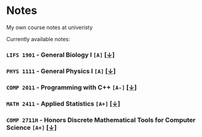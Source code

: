 # Notes
My own course notes at univeristy

Currently available notes:

### `LIFS 1901` - General Biology I **`[A]`** [[↓]](https://github.com/FrankChen0205/Notes/raw/main/LIFS_1901_Notes.pdf)
### `PHYS 1111` - General Physics I **`[A]`** [[↓]](https://github.com/FrankChen0205/Notes/raw/main/PHYS_1111_Formulas.pdf)
### `COMP 2011` - Programming with C++ **`[A-]`** [[↓]](https://github.com/FrankChen0205/Notes/raw/main/COMP_2011_Notes.pdf)
### `MATH 2411` - Applied Statistics **`[A+]`** [[↓]](https://github.com/FrankChen0205/Notes/raw/main/MATH_2411_Notes.pdf)
### `COMP 2711H` - Honors Discrete Mathematical Tools for Computer Science **`[A+]`** [[↓]](https://github.com/FrankChen0205/Notes/raw/main/COMP_2711H_Notes.pdf)

